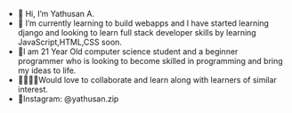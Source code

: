- 👋 Hi, I’m Yathusan A.
- 🌱 I’m currently learning to build webapps and I have started learning django and looking to learn full stack developer skills by learning JavaScript,HTML,CSS soon.
- 🚀I am 21 Year Old computer science student and a beginner programmer who is looking to become skilled in programming and bring my ideas to life. 
- 🫱🏾‍🫲🏻Would love to collaborate and learn along with learners of similar interest. 
- 👋Instagram: @yathusan.zip
